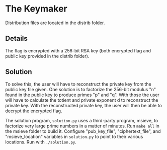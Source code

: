 # The Keymaker
Distribution files are located in the distrib folder.

## Details
The flag is encrypted with a 256-bit RSA key (both encrypted flag and public key provided in the distrib folder).

## Solution
To solve this, the user will have to reconstruct the private key from the public key file given. One solution is to factorize the 256-bit modulus "n" found in the public key to produce primes "p" and "q". With those the user will have to calculate the totient and private exponent d to reconstruct the private key. With the reconstructed private key, the user will then be able to decrypt the encrypted flag.

The solution program, `solution.py` uses a third-party program, msieve, to factorize very large prime numbers in a matter of minutes. Run `make all` in the msieve folder to build it. Configure "pub\_key\_file", "ciphertext\_file", and "msieve\_location" variables in `solution.py` to point to their various locations. Run with `./solution.py`.


